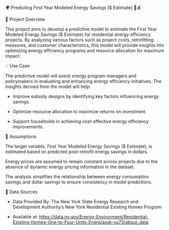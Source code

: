 🌍 Predicting First Year Modeled Energy Savings ($ Estimate) 🔋💰

📌 Project Overview

This project aims to develop a predictive model to estimate the First Year Modeled Energy Savings ($ Estimate) for residential energy efficiency projects. By analyzing various factors such as project costs, retrofitting measures, and customer characteristics, this model will provide insights into optimizing energy efficiency programs and resource allocation for maximum impact.

💡 Use Case

The predictive model will assist energy program managers and policymakers in evaluating and enhancing energy efficiency initiatives. The insights derived from the model will help:

- Improve subsidy designs by identifying key factors influencing energy savings.

- Optimize resource allocation to maximize returns on investment.

- Support households in achieving cost-effective energy efficiency improvements.

🔎 Assumptions

The target variable, First Year Modeled Energy Savings ($ Estimate), is estimated based on predicted post-retrofit energy savings in dollars.

Energy prices are assumed to remain constant across projects due to the absence of dynamic energy pricing information in the dataset.

The analysis simplifies the relationship between energy consumption savings and dollar savings to ensure consistency in model predictions.

📂 Data Sources

- Data Provided By: The New York State Energy Research and Development Authority’s New York Residential Existing Homes Program

- Available at: https://data.ny.gov/Energy-Environment/Residential-Existing-Homes-One-to-Four-Units-Energ/assk-vu73/about_data 
